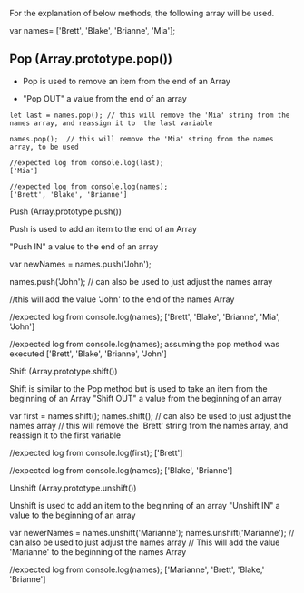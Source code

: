 For the explanation of below methods, the following array will be used.

var names= ['Brett', 'Blake', 'Brianne', 'Mia'];


## Pop (Array.prototype.pop())

  * Pop is used to remove an item from the end of an Array
  
  * "Pop OUT" a value from the end of an array

  ```
  let last = names.pop(); // this will remove the 'Mia' string from the names array, and reassign it to  the last variable
  
  names.pop();  // this will remove the 'Mia' string from the names array, to be used

  //expected log from console.log(last);
  ['Mia']

  //expected log from console.log(names);
  ['Brett', 'Blake', 'Brianne']
  ```
Push (Array.prototype.push())

  Push is used to add an item to the end of an Array
  
  "Push IN" a value to the end of an array

  var newNames = names.push('John');
  
  names.push('John');   // can also be used to just adjust the names array
  
  //this will add the value 'John' to the end of the names Array

  //expected log from console.log(names);
  ['Brett', 'Blake', 'Brianne', 'Mia', 'John']

  //expected log from console.log(names); assuming the pop method was executed
  ['Brett', 'Blake', 'Brianne', 'John']

Shift (Array.prototype.shift())

  Shift is similar to the Pop method but is used to take an item from the beginning of an Array
  "Shift OUT" a value from the beginning of an array

  var first = names.shift();
  names.shift();   // can also be used to just adjust the names array
  // this will remove the 'Brett' string from the names array, and reassign it to  the first variable

  //expected log from console.log(first);
  ['Brett']

  //expected log from console.log(names);
  ['Blake', 'Brianne']

Unshift (Array.prototype.unshift())

  Unshift is used to add an item to the beginning of an array
  "Unshift IN" a value to the beginning of an array

  var newerNames = names.unshift('Marianne');
  names.unshift('Marianne');   // can also be used to just adjust the names array
  // This will add the value 'Marianne' to the beginning of the names Array

  //expected log from console.log(names);
  ['Marianne', 'Brett', 'Blake,' 'Brianne']
